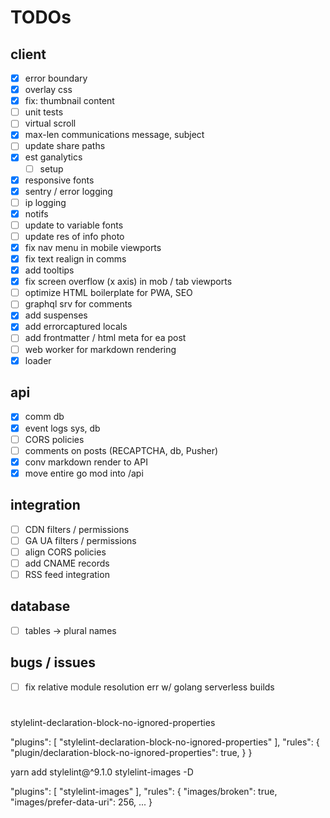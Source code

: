 # TODOs

## client

- [x] error boundary
- [x] overlay css
- [x] fix: thumbnail content
- [ ] unit tests
- [ ] virtual scroll
- [x] max-len communications message, subject
- [ ] update share paths
- [x] est ganalytics
  - [ ] setup
- [x] responsive fonts
- [x] sentry / error logging
- [ ] ip logging
- [x] notifs
- [ ] update to variable fonts
- [ ] update res of info photo
- [x] fix nav menu in mobile viewports
- [x] fix text realign in comms
- [x] add tooltips
- [x] fix screen overflow (x axis) in mob / tab viewports
- [ ] optimize HTML boilerplate for PWA, SEO
- [ ] graphql srv for comments
- [x] add suspenses
- [x] add errorcaptured locals
- [ ] add frontmatter / html meta for ea post
- [ ] web worker for markdown rendering
- [x] loader

## api

- [x] comm db
- [x] event logs sys, db
- [ ] CORS policies
- [ ] comments on posts (RECAPTCHA, db, Pusher)
- [x] conv markdown render to API
- [x] move entire go mod into /api

## integration

- [ ] CDN filters / permissions
- [ ] GA UA filters / permissions
- [ ] align CORS policies
- [ ] add CNAME records
- [ ] RSS feed integration

## database
- [ ] tables -> plural names

## bugs / issues

- [ ] fix relative module resolution err w/ golang serverless builds

#
stylelint-declaration-block-no-ignored-properties

  "plugins": [
    "stylelint-declaration-block-no-ignored-properties"
  ],
  "rules": {
    "plugin/declaration-block-no-ignored-properties": true,
  }
}

yarn add stylelint@^9.1.0 stylelint-images -D

 "plugins": [
    "stylelint-images"
  ],
  "rules": {
    "images/broken": true,
    "images/prefer-data-uri": 256,
    ...
  }
